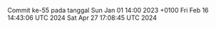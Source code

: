 Commit ke-55 pada tanggal Sun Jan 01 14:00 2023 +0100
Fri Feb 16 14:43:06 UTC 2024
Sat Apr 27 17:08:45 UTC 2024
